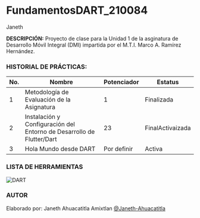 # FundamentosDART_210084
Janeth 

**DESCRIPCIÓN:**
Proyecto de clase para la Unidad 1 de la asginatura de Desarrollo Móvil Integral (DMI) impartida por el M.T.I. Marco A. Ramírez Hernández.

### HISTORIAL DE PRÁCTICAS:

|No.|Nombre|Potenciador|Estatus|
|--|--|--|--|
|1|Metodología de Evaluación de la Asignatura|1|Finalizada|
|2|Instalación y Configuración del Entorno de Desarrollo de Flutter/Dart|23|FinalActivaizada|
|3|Hola Mundo desde DART|Por definir|Activa|

### LISTA DE HERRAMIENTAS
![DART](https://img.shields.io/badge/Dart-0175c2?style=for-the-badge&logo=dart&logoColor=white)

### AUTOR
Elaborado por: Janeth Ahuacatitla Amixtlan [@Janeth-Ahuacatitla](https://github.com/Janeth-Ahuacatitla)